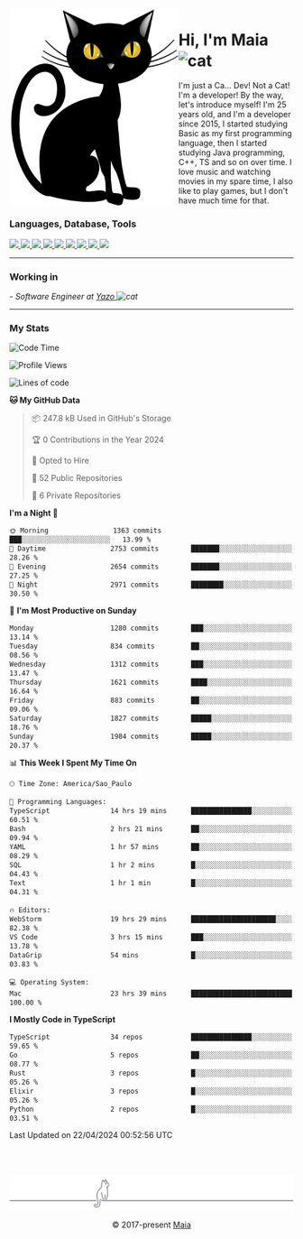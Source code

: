 <img align="left" src="https://raw.githubusercontent.com/gabrielmaialva33/gabrielmaialva33/master/assets/cat_0.png" alt="Stats" width="300px">

<h1 align="left">Hi, I'm Maia 
<img src="https://emojis.slackmojis.com/emojis/images/1643509834/36299/black-cat.gif?1643509834" width="50" height="60" align="center"  alt="cat"/>
</h1>

I'm just a Ca... Dev! Not a Cat! I'm a developer! By the way, let's introduce myself!
I'm 25 years old, and I'm a developer since 2015, I started studying Basic as my first programming
language, then I started studying Java programming, C++, TS and so on over time.
I love music and watching movies in my spare time, I also like to play games, but I don't have much time for that.

<h3 align="left">Languages, Database, Tools</h3>
<p>
  <a href="https://www.typescriptlang.org">
    <img src="https://skillicons.dev/icons?i=ts" />
  </a>
  <a href="https://go.dev">
    <img src="https://skillicons.dev/icons?i=go" />
  </a>
  <a href="https://www.python.org">
    <img src="https://skillicons.dev/icons?i=python" />
  </a>
  <a href="https://gradle.org">
    <img src="https://skillicons.dev/icons?i=gradle" />
  </a>
  <a href="https://redis.io">
    <img src="https://skillicons.dev/icons?i=redis" />
  </a>
  <a href="https://www.mongodb.com">
    <img src="https://skillicons.dev/icons?i=mongodb" />
  </a>
  <a href="https://nodejs.org">
    <img src="https://skillicons.dev/icons?i=nodejs" />
  </a>
  <a href="https://www.javascript.com">
    <img src="https://skillicons.dev/icons?i=js" />
  </a>
  <a href="https://www.docker.com">
    <img src="https://skillicons.dev/icons?i=docker" />
  </a>
</p>

<hr/>

<h3>Working in</h3>

<p><em> - Software Engineer at <a href="[https://pdasolucoes.com.br](https://yazo.com.br/)">Yazo
</a><img src="https://media.giphy.com/media/WUlplcMpOCEmTGBtBW/giphy.gif" width="30" alt="cat"> 
</em></p>

<hr/>

### My Stats

<!--START_SECTION:waka-->
![Code Time](http://img.shields.io/badge/Code%20Time-4%2C158%20hrs%2036%20mins-blue)

![Profile Views](http://img.shields.io/badge/Profile%20Views-2-blue)

![Lines of code](https://img.shields.io/badge/From%20Hello%20World%20I%27ve%20Written-2.8%20million%20lines%20of%20code-blue)

**🐱 My GitHub Data** 

> 📦 247.8 kB Used in GitHub's Storage 
 > 
> 🏆 0 Contributions in the Year 2024
 > 
> 💼 Opted to Hire
 > 
> 📜 52 Public Repositories 
 > 
> 🔑 6 Private Repositories 
 > 
**I'm a Night 🦉** 

```text
🌞 Morning                1363 commits        ███░░░░░░░░░░░░░░░░░░░░░░   13.99 % 
🌆 Daytime                2753 commits        ███████░░░░░░░░░░░░░░░░░░   28.26 % 
🌃 Evening                2654 commits        ███████░░░░░░░░░░░░░░░░░░   27.25 % 
🌙 Night                  2971 commits        ████████░░░░░░░░░░░░░░░░░   30.50 % 
```
📅 **I'm Most Productive on Sunday** 

```text
Monday                   1280 commits        ███░░░░░░░░░░░░░░░░░░░░░░   13.14 % 
Tuesday                  834 commits         ██░░░░░░░░░░░░░░░░░░░░░░░   08.56 % 
Wednesday                1312 commits        ███░░░░░░░░░░░░░░░░░░░░░░   13.47 % 
Thursday                 1621 commits        ████░░░░░░░░░░░░░░░░░░░░░   16.64 % 
Friday                   883 commits         ██░░░░░░░░░░░░░░░░░░░░░░░   09.06 % 
Saturday                 1827 commits        █████░░░░░░░░░░░░░░░░░░░░   18.76 % 
Sunday                   1984 commits        █████░░░░░░░░░░░░░░░░░░░░   20.37 % 
```


📊 **This Week I Spent My Time On** 

```text
🕑︎ Time Zone: America/Sao_Paulo

💬 Programming Languages: 
TypeScript               14 hrs 19 mins      ███████████████░░░░░░░░░░   60.51 % 
Bash                     2 hrs 21 mins       ██░░░░░░░░░░░░░░░░░░░░░░░   09.94 % 
YAML                     1 hr 57 mins        ██░░░░░░░░░░░░░░░░░░░░░░░   08.29 % 
SQL                      1 hr 2 mins         █░░░░░░░░░░░░░░░░░░░░░░░░   04.43 % 
Text                     1 hr 1 min          █░░░░░░░░░░░░░░░░░░░░░░░░   04.31 % 

🔥 Editors: 
WebStorm                 19 hrs 29 mins      █████████████████████░░░░   82.38 % 
VS Code                  3 hrs 15 mins       ███░░░░░░░░░░░░░░░░░░░░░░   13.78 % 
DataGrip                 54 mins             █░░░░░░░░░░░░░░░░░░░░░░░░   03.83 % 

💻 Operating System: 
Mac                      23 hrs 39 mins      █████████████████████████   100.00 % 
```

**I Mostly Code in TypeScript** 

```text
TypeScript               34 repos            ███████████████░░░░░░░░░░   59.65 % 
Go                       5 repos             ██░░░░░░░░░░░░░░░░░░░░░░░   08.77 % 
Rust                     3 repos             █░░░░░░░░░░░░░░░░░░░░░░░░   05.26 % 
Elixir                   3 repos             █░░░░░░░░░░░░░░░░░░░░░░░░   05.26 % 
Python                   2 repos             █░░░░░░░░░░░░░░░░░░░░░░░░   03.51 % 
```




 Last Updated on 22/04/2024 00:52:56 UTC
<!--END_SECTION:waka-->


<br/>
<br/>

<p align="center"><img src="https://raw.githubusercontent.com/gabrielmaialva33/gabrielmaialva33/master/assets/gray0_ctp_on_line.svg?sanitize=true" /></p>
<p align="center">&copy; 2017-present <a href="https://github.com/gabrielmaialva33/" target="_blank">Maia</a>
